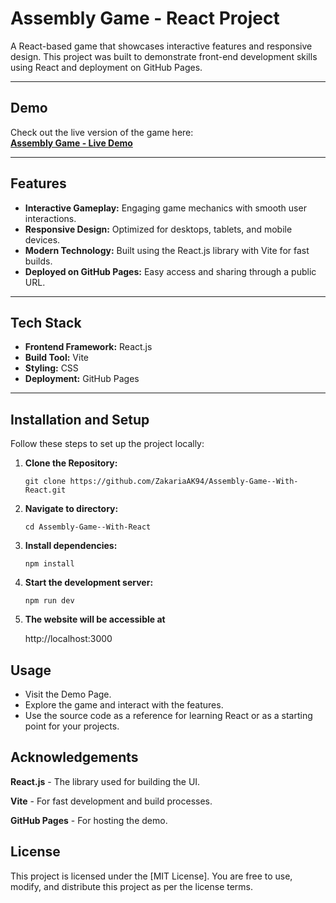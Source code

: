# Assembly Game - React Project

A React-based game that showcases interactive features and responsive design. This project was built to demonstrate front-end development skills using React and deployment on GitHub Pages.

---

## Demo

Check out the live version of the game here:  
[**Assembly Game - Live Demo**](https://ZakariaAK94.github.io/Assembly_Game/)

---

## Features

- **Interactive Gameplay:** Engaging game mechanics with smooth user interactions.
- **Responsive Design:** Optimized for desktops, tablets, and mobile devices.
- **Modern Technology:** Built using the React.js library with Vite for fast builds.
- **Deployed on GitHub Pages:** Easy access and sharing through a public URL.

---

## Tech Stack

- **Frontend Framework:** React.js
- **Build Tool:** Vite
- **Styling:** CSS
- **Deployment:** GitHub Pages

---

## Installation and Setup

Follow these steps to set up the project locally:

1. **Clone the Repository:**
   ```
   git clone https://github.com/ZakariaAK94/Assembly-Game--With-React.git
   ```
2. **Navigate to directory:**
   ```
   cd Assembly-Game--With-React
   ```

3. **Install dependencies:**
   ```
   npm install
   ```

4. **Start the development server:**
   ```
   npm run dev
   ```

5. **The website will be accessible at**

   http://localhost:3000

## Usage

 * Visit the Demo Page.
 * Explore the game and interact with the features.
 * Use the source code as a reference for learning React or as a starting point for your projects.

## Acknowledgements

<p><strong>React.js</strong> - The library used for building the UI.</p>
<p><strong>Vite</strong> - For fast development and build processes.</p>
<p><strong>GitHub Pages</strong> - For hosting the demo.</p>

## License
This project is licensed under the [MIT License]. You are free to use, modify, and distribute this project as per the license terms.
